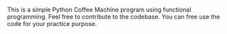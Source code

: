 This is a simple Python Coffee Machine program using functional programming.
Feel free to contribute to the codebase.
You can free use the code for your practice purpose.
